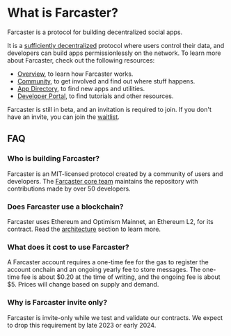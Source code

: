 # What is Farcaster?

Farcaster is a protocol for building decentralized social apps.

It is a [sufficiently decentralized](https://www.varunsrinivasan.com/2022/01/11/sufficient-decentralization-for-social-networks) protocol where users control their data, and developers can build apps permissionlessly on the network. To learn more about Farcaster, check out the following resources:

- [Overview](./protocol/overview.md), to learn how Farcaster works.
- [Community](./intro/community.md), to get involved and find out where stuff happens.
- [App Directory](https://www.farcaster.xyz/apps), to find new apps and utilities.
- [Developer Portal](https://www.farcaster.xyz/devs), to find tutorials and other resources. 

Farcaster is still in beta, and an invitation is required to join. If you don't have an invite, you can join the [waitlist](https://app.deform.cc/form/5ccff9d9-9435-42da-bf0f-507e13cd0597/).

## FAQ

### Who is building Farcaster?

Farcaster is an MIT-licensed protocol created by a community of users and developers. The [Farcaster core team](https://github.com/orgs/farcasterxyz/teams/core/members) maintains the repository with contributions made by over 50 developers.

### Does Farcaster use a blockchain?

Farcaster uses Ethereum and Optimism Mainnet, an Ethereum L2, for its contract. Read the [architecture](./protocol/architecture.md) section to learn more.

### What does it cost to use Farcaster?

A Farcaster account requires a one-time fee for the gas to register the account onchain and an ongoing yearly fee to store messages. The one-time fee is about $0.20 at the time of writing, and the ongoing fee is about $5. Prices will change based on supply and demand. 

### Why is Farcaster invite only?

Farcaster is invite-only while we test and validate our contracts. We expect to drop this requirement by late 2023 or early 2024.